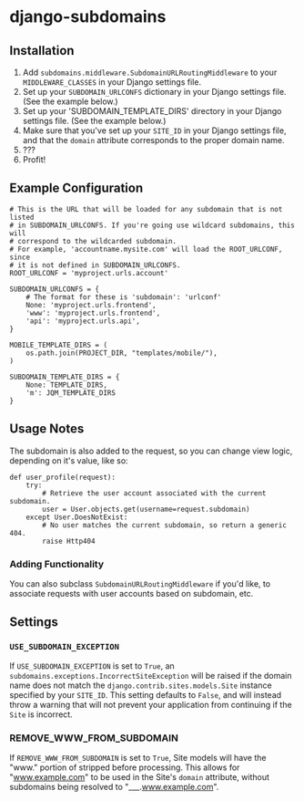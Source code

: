 # django-subdomains

## Installation

1. Add `subdomains.middleware.SubdomainURLRoutingMiddleware` to your
`MIDDLEWARE_CLASSES` in your Django settings file.
2. Set up your `SUBDOMAIN_URLCONFS` dictionary in your Django settings file.
(See the example below.)
3. Set up your 'SUBDOMAIN_TEMPLATE_DIRS' directory in your Django settings file.
(See the example below.)
4. Make sure that you've set up your `SITE_ID` in your Django settings file, 
and that the `domain` attribute corresponds to the proper domain name.
5. ???
6. Profit!

## Example Configuration

    # This is the URL that will be loaded for any subdomain that is not listed
    # in SUBDOMAIN_URLCONFS. If you're going use wildcard subdomains, this will
    # correspond to the wildcarded subdomain. 
    # For example, 'accountname.mysite.com' will load the ROOT_URLCONF, since 
    # it is not defined in SUBDOMAIN_URLCONFS.
    ROOT_URLCONF = 'myproject.urls.account'
    
    SUBDOMAIN_URLCONFS = {
        # The format for these is 'subdomain': 'urlconf'
        None: 'myproject.urls.frontend',
        'www': 'myproject.urls.frontend',
        'api': 'myproject.urls.api',
    }

    MOBILE_TEMPLATE_DIRS = (
        os.path.join(PROJECT_DIR, "templates/mobile/"),
    )

    SUBDOMAIN_TEMPLATE_DIRS = {
        None: TEMPLATE_DIRS,
        'm': JQM_TEMPLATE_DIRS
    }

## Usage Notes

The subdomain is also added to the request, so you can change view logic, 
depending on it's value, like so:

    def user_profile(request):
        try:
            # Retrieve the user account associated with the current subdomain.
            user = User.objects.get(username=request.subdomain)
        except User.DoesNotExist:
            # No user matches the current subdomain, so return a generic 404.
            raise Http404

### Adding Functionality

You can also subclass `SubdomainURLRoutingMiddleware` if you'd like, to 
associate requests with user accounts based on subdomain, etc.

## Settings

### `USE_SUBDOMAIN_EXCEPTION`

If `USE_SUBDOMAIN_EXCEPTION` is set to `True`, an 
`subdomains.exceptions.IncorrectSiteException` will be raised if the domain
name does not match the `django.contrib.sites.models.Site` instance specified
by your `SITE_ID`. This setting defaults to `False`, and will instead throw a
warning that will not prevent your application from continuing if the `Site` 
is incorrect.

### REMOVE_WWW_FROM_SUBDOMAIN

If `REMOVE_WWW_FROM_SUBDOMAIN` is set to `True`, Site models will have the
"www." portion of stripped before processing. This allows for "www.example.com"
to be used in the Site's `domain` attribute, without subdomains being resolved to
"___.www.example.com".
